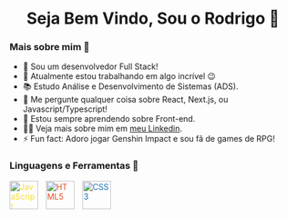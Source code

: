<h1 align="center"> Seja Bem Vindo, Sou o Rodrigo 🙂 </h1>

<div> 
  
  <h3>Mais sobre mim 🧐</h3>
  
  <ul>
    <li>🔭 Sou um desenvolvedor Full Stack!</li>
    <li>🔭 Atualmente estou trabalhando em algo incrível 😉</li>
    <li>📚 Estudo Análise e Desenvolvimento de Sistemas (ADS).</li>
    <li>💬 Me pergunte qualquer coisa sobre React, Next.js, ou Javascript/Typescript!</li>
    <li>🌱 Estou sempre aprendendo sobre Front-end.</li>
    <li>👨‍💻 Veja mais sobre mim em <a href="https://www.linkedin.com/in/rodrineves/">meu Linkedin</a>.</li>
    <li>⚡ Fun fact: Adoro jogar Genshin Impact e sou fã de games de RPG!</li>
  </ul>
</div>

<h3>Linguagens e Ferramentas 🔨</h3>

<div>
  <!-- Ícone do JavaScript com cor amarela -->
  <img src="https://cdn.jsdelivr.net/npm/simple-icons@v4/icons/javascript.svg" alt="JavaScript" width="50" height="50" style="color: #F7DF1E; margin-right: 10px;">
  
  <!-- Ícone do HTML5 com cor laranja -->
  <img src="https://cdn.jsdelivr.net/npm/simple-icons@v4/icons/html5.svg" alt="HTML5" width="50" height="50" style="color: #E34F26; margin-right: 10px;">
  
  <!-- Ícone do CSS3 com cor azul -->
  <img src="https://cdn.jsdelivr.net/npm/simple-icons@v4/icons/css3.svg" alt="CSS3" width="50" height="50" style="color: #1572B6;">
</div>


